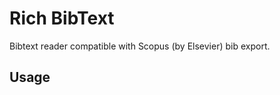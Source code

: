 # Rich BibText

Bibtext reader compatible with Scopus (by Elsevier) bib export.

## Usage

```python
    
```
